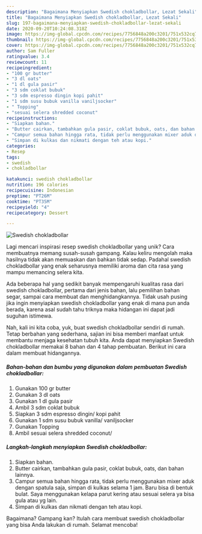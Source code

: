 ```yaml
---
description: "Bagaimana Menyiapkan Swedish chokladbollar, Lezat Sekali"
title: "Bagaimana Menyiapkan Swedish chokladbollar, Lezat Sekali"
slug: 197-bagaimana-menyiapkan-swedish-chokladbollar-lezat-sekali
date: 2020-09-20T10:24:08.318Z
image: https://img-global.cpcdn.com/recipes/7756848a200c3201/751x532cq70/swedish-chokladbollar-foto-resep-utama.jpg
thumbnail: https://img-global.cpcdn.com/recipes/7756848a200c3201/751x532cq70/swedish-chokladbollar-foto-resep-utama.jpg
cover: https://img-global.cpcdn.com/recipes/7756848a200c3201/751x532cq70/swedish-chokladbollar-foto-resep-utama.jpg
author: Sam Fuller
ratingvalue: 3.4
reviewcount: 11
recipeingredient:
- "100 gr butter"
- "3 dl oats"
- "1 dl gula pasir"
- "3 sdm coklat bubuk"
- "3 sdm espresso dingin kopi pahit"
- "1 sdm susu bubuk vanilla vaniljsocker"
- " Topping"
- "sesuai selera shredded coconut"
recipeinstructions:
- "Siapkan bahan."
- "Butter cairkan, tambahkan gula pasir, coklat bubuk, oats, dan bahan lainnya."
- "Campur semua bahan hingga rata, tidak perlu menggunakan mixer aduk dengan spatula saja, simpan di kulkas selama 1 jam. Baru bisa di bentuk bulat. Saya menggunakan kelapa parut kering atau sesuai selera ya bisa gula atau yg lain."
- "Simpan di kulkas dan nikmati dengan teh atau kopi."
categories:
- Resep
tags:
- swedish
- chokladbollar

katakunci: swedish chokladbollar 
nutrition: 196 calories
recipecuisine: Indonesian
preptime: "PT26M"
cooktime: "PT35M"
recipeyield: "4"
recipecategory: Dessert

---
```



![Swedish chokladbollar](https://img-global.cpcdn.com/recipes/7756848a200c3201/751x532cq70/swedish-chokladbollar-foto-resep-utama.jpg)

Lagi mencari inspirasi resep swedish chokladbollar yang unik? Cara membuatnya memang susah-susah gampang. Kalau keliru mengolah maka hasilnya tidak akan memuaskan dan bahkan tidak sedap. Padahal swedish chokladbollar yang enak seharusnya memiliki aroma dan cita rasa yang mampu memancing selera kita.

Ada beberapa hal yang sedikit banyak mempengaruhi kualitas rasa dari swedish chokladbollar, pertama dari jenis bahan, lalu pemilihan bahan segar, sampai cara membuat dan menghidangkannya. Tidak usah pusing jika ingin menyiapkan swedish chokladbollar yang enak di mana pun anda berada, karena asal sudah tahu triknya maka hidangan ini dapat jadi suguhan istimewa.




Nah, kali ini kita coba, yuk, buat swedish chokladbollar sendiri di rumah. Tetap berbahan yang sederhana, sajian ini bisa memberi manfaat untuk membantu menjaga kesehatan tubuh kita. Anda dapat menyiapkan Swedish chokladbollar memakai 8 bahan dan 4 tahap pembuatan. Berikut ini cara dalam membuat hidangannya.

<!--inarticleads1-->

##### Bahan-bahan dan bumbu yang digunakan dalam pembuatan Swedish chokladbollar:

1. Gunakan 100 gr butter
1. Gunakan 3 dl oats
1. Gunakan 1 dl gula pasir
1. Ambil 3 sdm coklat bubuk
1. Siapkan 3 sdm espresso dingin/ kopi pahit
1. Gunakan 1 sdm susu bubuk vanilla/ vaniljsocker
1. Gunakan  Topping
1. Ambil sesuai selera shredded coconut/




<!--inarticleads2-->

##### Langkah-langkah menyiapkan Swedish chokladbollar:

1. Siapkan bahan.
1. Butter cairkan, tambahkan gula pasir, coklat bubuk, oats, dan bahan lainnya.
1. Campur semua bahan hingga rata, tidak perlu menggunakan mixer aduk dengan spatula saja, simpan di kulkas selama 1 jam. Baru bisa di bentuk bulat. Saya menggunakan kelapa parut kering atau sesuai selera ya bisa gula atau yg lain.
1. Simpan di kulkas dan nikmati dengan teh atau kopi.




Bagaimana? Gampang kan? Itulah cara membuat swedish chokladbollar yang bisa Anda lakukan di rumah. Selamat mencoba!
